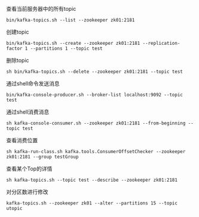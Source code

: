 查看当前服务器中的所有topic

    bin/kafka-topics.sh --list --zookeeper zk01:2181
    
创建topic

    bin/kafka-topics.sh --create --zookeeper zk01:2181 --replication-factor 1 --partitions 1 --topic test
    
删除topic

    sh bin/kafka-topics.sh --delete --zookeeper zk01:2181 --topic test

通过shell命令发送消息

    bin/kafka-console-producer.sh --broker-list localhost:9092 --topic test

通过shell消费消息

    sh kafka-console-consumer.sh --zookeeper zk01:2181 --from-beginning --topic test

查看消费位置

    sh kafka-run-class.sh kafka.tools.ConsumerOffsetChecker --zookeeper zk01:2181 --group testGroup

查看某个Top的详情

    sh kafka-topics.sh --topic test --describe --zookeeper zk01:2181

对分区数进行修改

    kafka-topics.sh --zookeeper zk01 --alter --partitions 15 --topic utopic